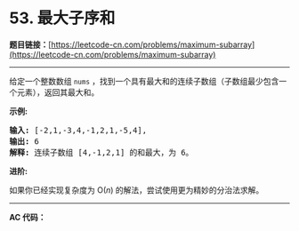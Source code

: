 # 53. 最大子序和

**题目链接：**[https://leetcode-cn.com/problems/maximum-subarray](https://leetcode-cn.com/problems/maximum-subarray)

---

<div class="content__1Y2H">
 <div class="notranslate">
  <p>给定一个整数数组 <code>nums</code>&nbsp;，找到一个具有最大和的连续子数组（子数组最少包含一个元素），返回其最大和。</p> 
  <p><strong>示例:</strong></p> 
  <pre class="language-text"><strong>输入:</strong> [-2,1,-3,4,-1,2,1,-5,4],
<strong>输出:</strong> 6
<strong>解释:</strong>&nbsp;连续子数组&nbsp;[4,-1,2,1] 的和最大，为&nbsp;6。
</pre> 
  <p><strong>进阶:</strong></p> 
  <p>如果你已经实现复杂度为 O(<em>n</em>) 的解法，尝试使用更为精妙的分治法求解。</p> 
 </div>
</div>

---

**AC 代码：**

```java

```